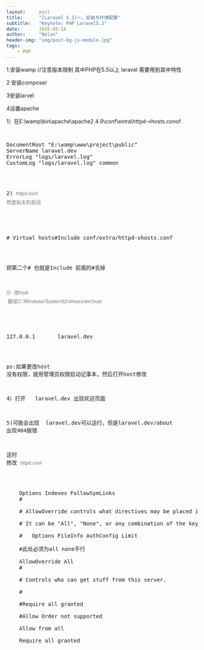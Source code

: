 ```yaml
---
layout:     post
title:      "[Laravel 5.2]一、安装与环境配置"
subtitle:   "Keynote: PHP Laravel5.2"
date:       2016-05-14
author:     "Nolan"
header-img: "img/post-bg-js-module.jpg"
tags:
    - PHP
---
```

1.安装wamp //注意版本限制 其中PHP在5.5以上 laravel 需要用到其中特性

2 安装composer

3安装larvel

4设置apache 

1）在E:\wamp\bin\apache\apache2.4.9\conf\extra\httpd-vhosts.conof

<pre name="code" class="html"><pre name="code" class="plain"><VirtualHost *:80>
DocumentRoot "E:\wamp\www\project\public"
ServerName laravel.dev
ErrorLog "logs/laravel.log"
CustomLog "logs/laravel.log" common
</VirtualHost></pre>

2) <span style="color:rgb(119,119,119); font-family:'Helvetica Neue',Helvetica,'Hiragino Sans GB','Microsoft YaHei',微软雅黑,SimSun,sans-serif; font-size:13px; line-height:1.8">httpd.conf 把虚拟主机启动</span>

<span style="color:rgb(119,119,119); font-family:'Helvetica Neue',Helvetica,'Hiragino Sans GB','Microsoft YaHei',微软雅黑,SimSun,sans-serif; font-size:13px; line-height:1.8"></span>

<pre name="code" class="plain"># Virtual hosts#Include conf/extra/httpd-vhosts.conf</pre>

把第二个# 也就是Include 前面的#去掉

<span style="color:rgb(119,119,119); font-family:'Helvetica Neue',Helvetica,'Hiragino Sans GB','Microsoft YaHei',微软雅黑,SimSun,sans-serif; font-size:13px; line-height:1.8">3）改host  路径</span><span style="color:rgb(119,119,119); font-family:'Helvetica Neue',Helvetica,'Hiragino Sans GB','Microsoft YaHei',微软雅黑,SimSun,sans-serif; font-size:13px; line-height:1.8">C:\Windows\System32\drivers\etc\host</span>

<span style="color:rgb(119,119,119); font-family:'Helvetica Neue',Helvetica,'Hiragino Sans GB','Microsoft YaHei',微软雅黑,SimSun,sans-serif; font-size:13px; line-height:1.8"></span>

<pre name="code" class="plain">127.0.0.1       laravel.dev</pre>

ps:如果更改host 没有权限，就用管理员权限启动记事本，然后打开host修改

4）打开   laravel.dev
出现欢迎页面

5)可能会出现  laravel.dev可以运行，但是laravel.dev/about 出现404报错

这时 修改 <span style="color:rgb(119,119,119); font-family:'Helvetica Neue',Helvetica,'Hiragino Sans GB','Microsoft YaHei',微软雅黑,SimSun,sans-serif; font-size:13px; line-height:23.4px">httpd.conf</span>

<pre name="code" class="plain"><Directory "D:\WAMP\laravel\public">
    Options Indexes FollowSymLinks
    #

    # AllowOverride controls what directives may be placed in .htaccess files.

    # It can be "All", "None", or any combination of the keywords:

    #   Options FileInfo AuthConfig Limit

    #此处必须为all none不行

    AllowOverride All
    #

    # Controls who can get stuff from this server.

    #

    #Require all granted

    #Allow Order not supported

    Allow from all

    Require all granted

</Directory></pre>
